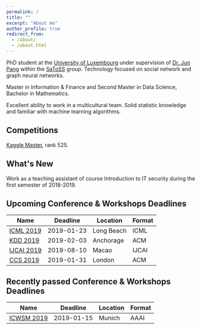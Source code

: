 ```yaml
---
permalink: /
title: ""
excerpt: "About me"
author_profile: true
redirect_from: 
  - /about/
  - /about.html
---
```


PhD student at the [University of Luxembourg](https://wwwen.uni.lu/) under supervision of [Dr. Jun Pang](http://satoss.uni.lu/members/jun/) within the [SaToSS](http://satoss.uni.lu/) group. Technology focused on social network and graph neural networks.

Master in Information & Finance and Second Master in Data Science, Bachelor in Mathematics.

Excellent ability to work in a multicultural team. 
Solid statistic knowledge and familiar with machine learning algorithms. 

## Competitions
[Kaggle Master](https://www.kaggle.com/zhiqiangzhong), rank 525.

## What's New
Work as a teaching assistant of course Introduction to IT security during the first semester of 2018-2019.


## Upcoming Conference & Workshops Deadlines
| Name                                    | Deadline      | Location      |Format |
| --- | --- | --- | --- |
| [ICML 2019](https://icml.cc/)  | 2019-01-23 | Long Beach | ICML |
| [KDD 2019](https://www.kdd.org/kdd2019/) | 2019-02-03 | Anchorage | ACM | 
| [IJCAI 2019](http://ijcai19.org/) | 2019-08-10 | Macao | IJCAI |
| [CCS 2019](http://ccs2019.sigsac.org/) | 2019-01-31 | London | ACM |


## Recently passed Conference & Workshops Deadlines
Name          | Deadline      | Location      |Format
--- | --- | --- | --- 
| [ICWSM 2019](https://www.icwsm.org/2019/index.php) |  2019-01-15 | Munich | AAAI 
